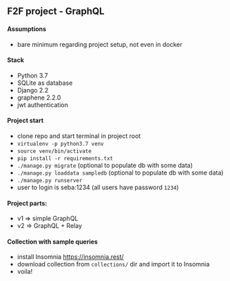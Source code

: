 ## F2F project - GraphQL

#### Assumptions
* bare minimum regarding project setup, not even in docker

#### Stack
* Python 3.7
* SQLite as database
* Django 2.2 
* graphene 2.2.0
* jwt authentication

#### Project start
* clone repo and start terminal in project root
* `virtualenv -p python3.7 venv`
* `source venv/bin/activate`
* `pip install -r requirements.txt`
* `./manage.py migrate` (optional to populate db with some data)
* `./manage.py loaddata sampledb` (optional to populate db with some data)
* `./manage.py runserver`
* user to login is seba:1234 (all users have password `1234`)

#### Project parts:
* v1 => simple GraphQL
* v2 => GraphQL + Relay

#### Collection with sample queries

* install Insomnia https://insomnia.rest/
* download collection from `collections/` dir and import it to Insomnia
* voila!
